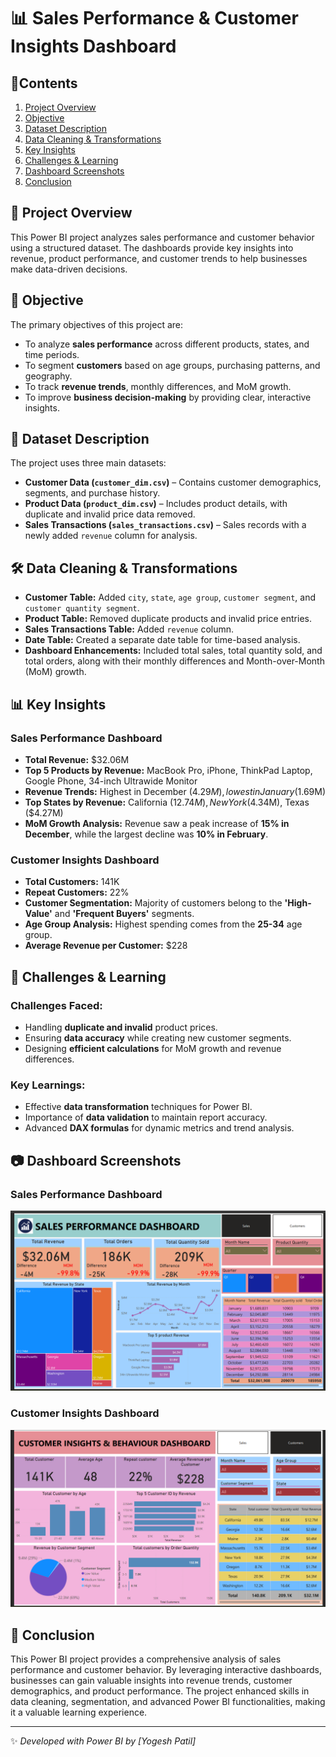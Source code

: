 # 📊 Sales Performance & Customer Insights Dashboard

## 📜Contents
1. [Project Overview](#-project-overview)
2. [Objective](#-objective)
3. [Dataset Description](#-dataset-description)
4. [Data Cleaning & Transformations](#-data-cleaning--transformations)
5. [Key Insights](#-key-insights)
6. [Challenges & Learning](#-challenges--learning)
7. [Dashboard Screenshots](#-dashboard-screenshots)
8. [Conclusion](#-conclusion)

## 📌 Project Overview
This Power BI project analyzes sales performance and customer behavior using a structured dataset. The dashboards provide key insights into revenue, product performance, and customer trends to help businesses make data-driven decisions.

## 🎯 Objective
The primary objectives of this project are:
- To analyze **sales performance** across different products, states, and time periods.
- To segment **customers** based on age groups, purchasing patterns, and geography.
- To track **revenue trends**, monthly differences, and MoM growth.
- To improve **business decision-making** by providing clear, interactive insights.

## 📂 Dataset Description
The project uses three main datasets:
- **Customer Data (`customer_dim.csv`)** – Contains customer demographics, segments, and purchase history.
- **Product Data (`product_dim.csv`)** – Includes product details, with duplicate and invalid price data removed.
- **Sales Transactions (`sales_transactions.csv`)** – Sales records with a newly added `revenue` column for analysis.

## 🛠 Data Cleaning & Transformations
- **Customer Table:** Added `city`, `state`, `age group`, `customer segment`, and `customer quantity segment`.
- **Product Table:** Removed duplicate products and invalid price entries.
- **Sales Transactions Table:** Added `revenue` column.
- **Date Table:** Created a separate date table for time-based analysis.
- **Dashboard Enhancements:** Included total sales, total quantity sold, and total orders, along with their monthly differences and Month-over-Month (MoM) growth.

## 📊 Key Insights
### Sales Performance Dashboard
- **Total Revenue:** $32.06M
- **Top 5 Products by Revenue:** MacBook Pro, iPhone, ThinkPad Laptop, Google Phone, 34-inch Ultrawide Monitor
- **Revenue Trends:** Highest in December ($4.29M), lowest in January ($1.69M)
- **Top States by Revenue:** California ($12.74M), New York ($4.34M), Texas ($4.27M)
- **MoM Growth Analysis:** Revenue saw a peak increase of **15% in December**, while the largest decline was **10% in February**.

### Customer Insights Dashboard
- **Total Customers:** 141K
- **Repeat Customers:** 22%
- **Customer Segmentation:** Majority of customers belong to the **'High-Value'** and **'Frequent Buyers'** segments.
- **Age Group Analysis:** Highest spending comes from the **25-34** age group.
- **Average Revenue per Customer:** $228

## 🚧 Challenges & Learning
### Challenges Faced:
- Handling **duplicate and invalid** product prices.
- Ensuring **data accuracy** while creating new customer segments.
- Designing **efficient calculations** for MoM growth and revenue differences.

### Key Learnings:
- Effective **data transformation** techniques for Power BI.
- Importance of **data validation** to maintain report accuracy.
- Advanced **DAX formulas** for dynamic metrics and trend analysis.

## 📷 Dashboard Screenshots
### Sales Performance Dashboard
![Sales Performance Dashboard](https://github.com/yogeshpatil4/sales-powerbi/blob/main/images/Screenshot%202025-04-06%20090656.png)

### Customer Insights Dashboard
![Customer Insights Dashboard](https://github.com/yogeshpatil4/sales-powerbi/blob/main/images/Screenshot%202025-04-06%20090712.png)

## 🎯 Conclusion
This Power BI project provides a comprehensive analysis of sales performance and customer behavior. By leveraging interactive dashboards, businesses can gain valuable insights into revenue trends, customer demographics, and product performance. The project enhanced skills in data cleaning, segmentation, and advanced Power BI functionalities, making it a valuable learning experience.

---
✨ *Developed with Power BI by [Yogesh Patil]*
